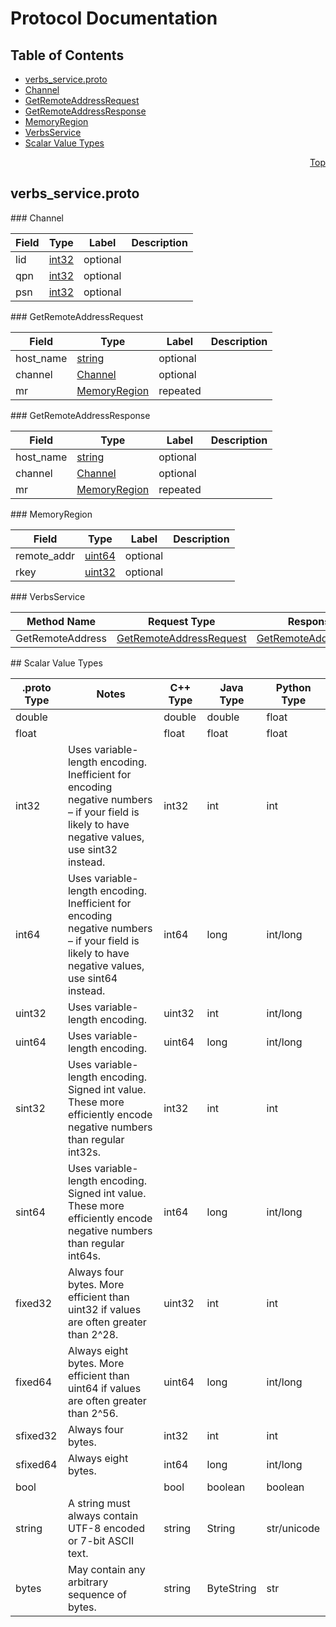 # Protocol Documentation
<a name="top"/>

## Table of Contents
* [verbs_service.proto](#verbs_service.proto)
 * [Channel](#tensorflow.Channel)
 * [GetRemoteAddressRequest](#tensorflow.GetRemoteAddressRequest)
 * [GetRemoteAddressResponse](#tensorflow.GetRemoteAddressResponse)
 * [MemoryRegion](#tensorflow.MemoryRegion)
 * [VerbsService](#tensorflow.VerbsService)
* [Scalar Value Types](#scalar-value-types)

<a name="verbs_service.proto"/>
<p align="right"><a href="#top">Top</a></p>

## verbs_service.proto



<a name="tensorflow.Channel"/>
### Channel


| Field | Type | Label | Description |
| ----- | ---- | ----- | ----------- |
| lid | [int32](#int32) | optional |  |
| qpn | [int32](#int32) | optional |  |
| psn | [int32](#int32) | optional |  |


<a name="tensorflow.GetRemoteAddressRequest"/>
### GetRemoteAddressRequest


| Field | Type | Label | Description |
| ----- | ---- | ----- | ----------- |
| host_name | [string](#string) | optional |  |
| channel | [Channel](#tensorflow.Channel) | optional |  |
| mr | [MemoryRegion](#tensorflow.MemoryRegion) | repeated |  |


<a name="tensorflow.GetRemoteAddressResponse"/>
### GetRemoteAddressResponse


| Field | Type | Label | Description |
| ----- | ---- | ----- | ----------- |
| host_name | [string](#string) | optional |  |
| channel | [Channel](#tensorflow.Channel) | optional |  |
| mr | [MemoryRegion](#tensorflow.MemoryRegion) | repeated |  |


<a name="tensorflow.MemoryRegion"/>
### MemoryRegion


| Field | Type | Label | Description |
| ----- | ---- | ----- | ----------- |
| remote_addr | [uint64](#uint64) | optional |  |
| rkey | [uint32](#uint32) | optional |  |





<a name="tensorflow.VerbsService"/>
### VerbsService


| Method Name | Request Type | Response Type | Description |
| ----------- | ------------ | ------------- | ------------|
| GetRemoteAddress | [GetRemoteAddressRequest](#tensorflow.GetRemoteAddressRequest) | [GetRemoteAddressResponse](#tensorflow.GetRemoteAddressResponse) |  |



<a name="scalar-value-types"/>
## Scalar Value Types

| .proto Type | Notes | C++ Type | Java Type | Python Type |
| ----------- | ----- | -------- | --------- | ----------- |
| <a name="double"/> double |  | double | double | float |
| <a name="float"/> float |  | float | float | float |
| <a name="int32"/> int32 | Uses variable-length encoding. Inefficient for encoding negative numbers – if your field is likely to have negative values, use sint32 instead. | int32 | int | int |
| <a name="int64"/> int64 | Uses variable-length encoding. Inefficient for encoding negative numbers – if your field is likely to have negative values, use sint64 instead. | int64 | long | int/long |
| <a name="uint32"/> uint32 | Uses variable-length encoding. | uint32 | int | int/long |
| <a name="uint64"/> uint64 | Uses variable-length encoding. | uint64 | long | int/long |
| <a name="sint32"/> sint32 | Uses variable-length encoding. Signed int value. These more efficiently encode negative numbers than regular int32s. | int32 | int | int |
| <a name="sint64"/> sint64 | Uses variable-length encoding. Signed int value. These more efficiently encode negative numbers than regular int64s. | int64 | long | int/long |
| <a name="fixed32"/> fixed32 | Always four bytes. More efficient than uint32 if values are often greater than 2^28. | uint32 | int | int |
| <a name="fixed64"/> fixed64 | Always eight bytes. More efficient than uint64 if values are often greater than 2^56. | uint64 | long | int/long |
| <a name="sfixed32"/> sfixed32 | Always four bytes. | int32 | int | int |
| <a name="sfixed64"/> sfixed64 | Always eight bytes. | int64 | long | int/long |
| <a name="bool"/> bool |  | bool | boolean | boolean |
| <a name="string"/> string | A string must always contain UTF-8 encoded or 7-bit ASCII text. | string | String | str/unicode |
| <a name="bytes"/> bytes | May contain any arbitrary sequence of bytes. | string | ByteString | str |
